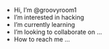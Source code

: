 -  Hi, I’m @groovyroom1
-  I’m interested in hacking
-  I’m currently learning 
-  I’m looking to collaborate on ...
-  How to reach me ...

<!---
groovyroom1/groovyroom1 is a  special  repository because its `README.md` (this file) appears on your GitHub profile.
You can click the Preview link to take a look at your changes.
--->
